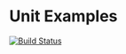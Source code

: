 Unit Examples
==========================

[![Build Status](https://travis-ci.org/vadim2991/unit-examples.svg?branch=master)](https://travis-ci.org/vadim2991/unit-examples)
